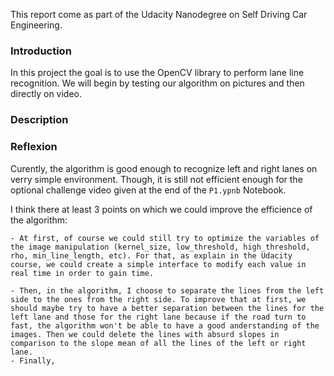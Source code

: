 This report come as part of the Udacity Nanodegree on Self Driving Car Engineering.

### Introduction
  In this project the goal is to use the OpenCV library to perform lane line recognition. We will begin by testing our algorithm on pictures and then directly on video.


### Description


### Reflexion
  Curently, the algorithm is good enough to recognize left and right lanes on verry simple environment. Though, it is still not efficient enough for the optional challenge video given at the end of the `P1.ypnb` Notebook.
  
  I think there at least 3 points on which we could improve the efficience of the algorithm:
  
    - At first, of course we could still try to optimize the variables of the image manipulation (kernel_size, low_threshold, high_threshold, rho, min_line_length, etc). For that, as explain in the Udacity course, we could create a simple interface to modify each value in real time in order to gain time.
    
    - Then, in the algorithm, I choose to separate the lines from the left side to the ones from the right side. To improve that at first, we should maybe try to have a better separation between the lines for the left lane and those for the right lane because if the road turn to fast, the algorithm won't be able to have a good anderstanding of the images. Then we could delete the lines with absurd slopes in comparison to the slope mean of all the lines of the left or right lane.
    - Finally, 
